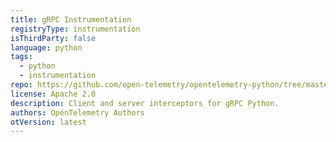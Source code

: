 ```yaml
---
title: gRPC Instrumentation
registryType: instrumentation
isThirdParty: false
language: python
tags:
  - python
  - instrumentation
repo: https://github.com/open-telemetry/opentelemetry-python/tree/master/ext/opentelemetry-ext-grpc
license: Apache 2.0
description: Client and server interceptors for gRPC Python.
authors: OpenTelemetry Authors
otVersion: latest
---
```

